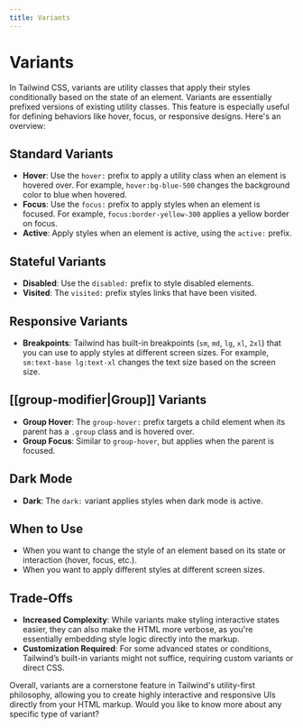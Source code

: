 ```yaml
---
title: Variants
---
```

# Variants

In Tailwind CSS, variants are utility classes that apply their styles conditionally based on the state of an element. Variants are essentially prefixed versions of existing utility classes. This feature is especially useful for defining behaviors like hover, focus, or responsive designs. Here's an overview:

## Standard Variants

- **Hover**: Use the `hover:` prefix to apply a utility class when an element is hovered over. For example, `hover:bg-blue-500` changes the background color to blue when hovered.
- **Focus**: Use the `focus:` prefix to apply styles when an element is focused. For example, `focus:border-yellow-300` applies a yellow border on focus.
- **Active**: Apply styles when an element is active, using the `active:` prefix.

## Stateful Variants

- **Disabled**: Use the `disabled:` prefix to style disabled elements.
- **Visited**: The `visited:` prefix styles links that have been visited.

## Responsive Variants

- **Breakpoints**: Tailwind has built-in breakpoints (`sm`, `md`, `lg`, `xl`, `2xl`) that you can use to apply styles at different screen sizes. For example, `sm:text-base lg:text-xl` changes the text size based on the screen size.

## [[group-modifier|Group]] Variants

- **Group Hover**: The `group-hover:` prefix targets a child element when its parent has a `.group` class and is hovered over.
- **Group Focus**: Similar to `group-hover`, but applies when the parent is focused.

## Dark Mode

- **Dark**: The `dark:` variant applies styles when dark mode is active.

## When to Use

- When you want to change the style of an element based on its state or interaction (hover, focus, etc.).
- When you want to apply different styles at different screen sizes.

## Trade-Offs

- **Increased Complexity**: While variants make styling interactive states easier, they can also make the HTML more verbose, as you're essentially embedding style logic directly into the markup.
- **Customization Required**: For some advanced states or conditions, Tailwind’s built-in variants might not suffice, requiring custom variants or direct CSS.

Overall, variants are a cornerstone feature in Tailwind's utility-first philosophy, allowing you to create highly interactive and responsive UIs directly from your HTML markup. Would you like to know more about any specific type of variant?
